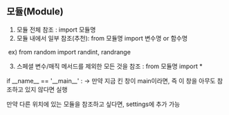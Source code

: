 ## 모듈(Module)

1. 모듈 전체 참조 : import 모듈명
2. 모듈 내에서 일부 참조(추천): from 모듈명 import 변수명 or 함수명

​	ex) from random import randint, randrange

3. 스페셜 변수/매직 메서드를 제외한 모든 것을 참조 : from 모듈명 import *



if \_\_name\_\_ == '\_\_main\_\_' :  -> 만약 지금 킨 창이 main이라면, 즉 이 창을 아무도 참조하고 있지 않다면 실행

만약 다른 위치에 있는 모듈을 참조하고 싶다면, settings에 추가 가능